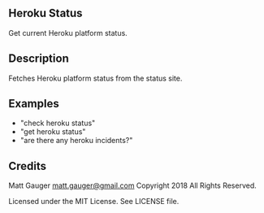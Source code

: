 ## Heroku Status
Get current Heroku platform status.

## Description
Fetches Heroku platform status from the status site. 

## Examples

* "check heroku status"
* "get heroku status"
* "are there any heroku incidents?"

## Credits

Matt Gauger matt.gauger@gmail.com
Copyright 2018 All Rights Reserved.

Licensed under the MIT License. See LICENSE file.

